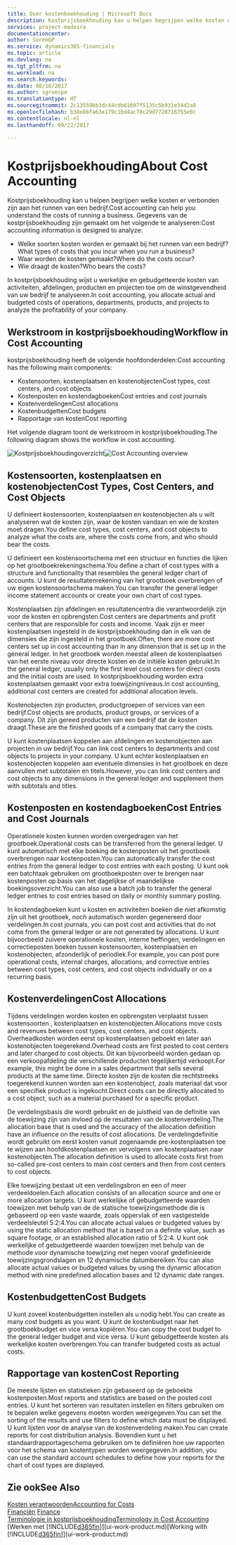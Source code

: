 ```yaml
---
title: Over kostenboekhouding | Microsoft Docs
description: Kostprijsboekhouding kan u helpen begrijpen welke kosten er verbonden zijn aan het runnen van een bedrijf.
services: project-madeira
documentationcenter: 
author: SorenGP
ms.service: dynamics365-financials
ms.topic: article
ms.devlang: na
ms.tgt_pltfrm: na
ms.workload: na
ms.search.keywords: 
ms.date: 08/16/2017
ms.author: sgroespe
ms.translationtype: HT
ms.sourcegitcommit: 2c13559bb3dc44cdb61697f5135c5b931e34d2a8
ms.openlocfilehash: b38e86fa63e179c1bd4ac78c29d7728716755e0c
ms.contentlocale: nl-nl
ms.lasthandoff: 09/22/2017

---
```

# <a name="about-cost-accounting"></a><span data-ttu-id="5e621-103">Kostprijsboekhouding</span><span class="sxs-lookup"><span data-stu-id="5e621-103">About Cost Accounting</span></span>
<span data-ttu-id="5e621-104">Kostprijsboekhouding kan u helpen begrijpen welke kosten er verbonden zijn aan het runnen van een bedrijf.</span><span class="sxs-lookup"><span data-stu-id="5e621-104">Cost accounting can help you understand the costs of running a business.</span></span> <span data-ttu-id="5e621-105">Gegevens van de kostprijsboekhouding zijn gemaakt om het volgende te analyseren:</span><span class="sxs-lookup"><span data-stu-id="5e621-105">Cost accounting information is designed to analyze:</span></span>  

-   <span data-ttu-id="5e621-106">Welke soorten kosten worden er gemaakt bij het runnen van een bedrijf?</span><span class="sxs-lookup"><span data-stu-id="5e621-106">What types of costs that you incur when you run a business?</span></span>  
-   <span data-ttu-id="5e621-107">Waar worden de kosten gemaakt?</span><span class="sxs-lookup"><span data-stu-id="5e621-107">Where do the costs occur?</span></span>  
-   <span data-ttu-id="5e621-108">Wie draagt de kosten?</span><span class="sxs-lookup"><span data-stu-id="5e621-108">Who bears the costs?</span></span>  

<span data-ttu-id="5e621-109">In kostprijsboekhouding wijst u werkelijke en gebudgetteerde kosten van activiteiten, afdelingen, producten en projecten toe om de winstgevendheid van uw bedrijf te analyseren.</span><span class="sxs-lookup"><span data-stu-id="5e621-109">In cost accounting, you allocate actual and budgeted costs of operations, departments, products, and projects to analyze the profitability of your company.</span></span>  

## <a name="workflow-in-cost-accounting"></a><span data-ttu-id="5e621-110">Werkstroom in kostprijsboekhouding</span><span class="sxs-lookup"><span data-stu-id="5e621-110">Workflow in Cost Accounting</span></span>  
<span data-ttu-id="5e621-111">kostprijsboekhouding heeft de volgende hoofdonderdelen:</span><span class="sxs-lookup"><span data-stu-id="5e621-111">Cost accounting has the following main components:</span></span>  

-   <span data-ttu-id="5e621-112">Kostensoorten, kostenplaatsen en kostenobjecten</span><span class="sxs-lookup"><span data-stu-id="5e621-112">Cost types, cost centers, and cost objects</span></span>  
-   <span data-ttu-id="5e621-113">Kostenposten en kostendagboeken</span><span class="sxs-lookup"><span data-stu-id="5e621-113">Cost entries and cost journals</span></span>  
-   <span data-ttu-id="5e621-114">Kostenverdelingen</span><span class="sxs-lookup"><span data-stu-id="5e621-114">Cost allocations</span></span>  
-   <span data-ttu-id="5e621-115">Kostenbudgetten</span><span class="sxs-lookup"><span data-stu-id="5e621-115">Cost budgets</span></span>
-   <span data-ttu-id="5e621-116">Rapportage van kosten</span><span class="sxs-lookup"><span data-stu-id="5e621-116">Cost reporting</span></span>  

<span data-ttu-id="5e621-117">Het volgende diagram toont de werkstroom in kostprijsboekhouding.</span><span class="sxs-lookup"><span data-stu-id="5e621-117">The following diagram shows the workflow in cost accounting.</span></span>  

<span data-ttu-id="5e621-118">![Kostprijsboekhoudingoverzicht](media/costaccountingoverview.png "CostAccountingOverview")</span><span class="sxs-lookup"><span data-stu-id="5e621-118">![Cost Accounting overview](media/costaccountingoverview.png "CostAccountingOverview")</span></span>  

## <a name="cost-types-cost-centers-and-cost-objects"></a><span data-ttu-id="5e621-119">Kostensoorten, kostenplaatsen en kostenobjecten</span><span class="sxs-lookup"><span data-stu-id="5e621-119">Cost Types, Cost Centers, and Cost Objects</span></span>  
<span data-ttu-id="5e621-120">U definieert kostensoorten, kostenplaatsen en kostenobjecten als u wilt analyseren wat de kosten zijn, waar de kosten vandaan en wie de kosten moet dragen.</span><span class="sxs-lookup"><span data-stu-id="5e621-120">You define cost types, cost centers, and cost objects to analyze what the costs are, where the costs come from, and who should bear the costs.</span></span>  

<span data-ttu-id="5e621-121">U definieert een kostensoortschema met een structuur en functies die lijken op het grootboekrekeningschema.</span><span class="sxs-lookup"><span data-stu-id="5e621-121">You define a chart of cost types with a structure and functionality that resembles the general ledger chart of accounts.</span></span> <span data-ttu-id="5e621-122">U kunt de resultatenrekening van het grootboek overbrengen of uw eigen kostensoortschema maken.</span><span class="sxs-lookup"><span data-stu-id="5e621-122">You can transfer the general ledger income statement accounts or create your own chart of cost types.</span></span>  

<span data-ttu-id="5e621-123">Kostenplaatsen zijn afdelingen en resultatencentra die verantwoordelijk zijn voor de kosten en opbrengsten.</span><span class="sxs-lookup"><span data-stu-id="5e621-123">Cost centers are departments and profit centers that are responsible for costs and income.</span></span> <span data-ttu-id="5e621-124">Vaak zijn er meer kostenplaatsen ingesteld in de kostprijsboekhouding dan in elk van de dimensies die zijn ingesteld in het grootboek.</span><span class="sxs-lookup"><span data-stu-id="5e621-124">Often, there are more cost centers set up in cost accounting than in any dimension that is set up in the general ledger.</span></span> <span data-ttu-id="5e621-125">In het grootboek worden meestal alleen de kostenplaatsen van het eerste niveau voor directe kosten en de initiële kosten gebruikt.</span><span class="sxs-lookup"><span data-stu-id="5e621-125">In the general ledger, usually only the first level cost centers for direct costs and the initial costs are used.</span></span> <span data-ttu-id="5e621-126">In kostprijsboekhouding worden extra kostenplaatsen gemaakt voor extra toewijzingniveaus.</span><span class="sxs-lookup"><span data-stu-id="5e621-126">In cost accounting, additional cost centers are created for additional allocation levels.</span></span>  

<span data-ttu-id="5e621-127">Kostenobjecten zijn producten, productgroepen of services van een bedrijf.</span><span class="sxs-lookup"><span data-stu-id="5e621-127">Cost objects are products, product groups, or services of a company.</span></span> <span data-ttu-id="5e621-128">Dit zijn gereed producten van een bedrijf dat de kosten draagt.</span><span class="sxs-lookup"><span data-stu-id="5e621-128">These are the finished goods of a company that carry the costs.</span></span>  

<span data-ttu-id="5e621-129">U kunt kostenplaatsen koppelen aan afdelingen en kostenobjecten aan projecten in uw bedrijf.</span><span class="sxs-lookup"><span data-stu-id="5e621-129">You can link cost centers to departments and cost objects to projects in your company.</span></span> <span data-ttu-id="5e621-130">U kunt echter kostenplaatsen en kostenobjecten koppelen aan eventuele dimensies in het grootboek en deze aanvullen met subtotalen en titels.</span><span class="sxs-lookup"><span data-stu-id="5e621-130">However, you can link cost centers and cost objects to any dimensions in the general ledger and supplement them with subtotals and titles.</span></span>  

## <a name="cost-entries-and-cost-journals"></a><span data-ttu-id="5e621-131">Kostenposten en kostendagboeken</span><span class="sxs-lookup"><span data-stu-id="5e621-131">Cost Entries and Cost Journals</span></span>  
<span data-ttu-id="5e621-132">Operationele kosten kunnen worden overgedragen van het grootboek.</span><span class="sxs-lookup"><span data-stu-id="5e621-132">Operational costs can be transferred from the general ledger.</span></span> <span data-ttu-id="5e621-133">U kunt automatisch met elke boeking de kostenposten uit het grootboek overbrengen naar kostenposten.</span><span class="sxs-lookup"><span data-stu-id="5e621-133">You can automatically transfer the cost entries from the general ledger to cost entries with each posting.</span></span> <span data-ttu-id="5e621-134">U kunt ook een batchtaak gebruiken om grootboekposten over te brengen naar kostenposten op basis van het dagelijkse of maandelijkse boekingsoverzicht.</span><span class="sxs-lookup"><span data-stu-id="5e621-134">You can also use a batch job to transfer the general ledger entries to cost entries based on daily or monthly summary posting.</span></span>  

<span data-ttu-id="5e621-135">In kostendagboeken kunt u kosten en activiteiten boeken die niet afkomstig zijn uit het grootboek, noch automatisch worden gegenereerd door verdelingen.</span><span class="sxs-lookup"><span data-stu-id="5e621-135">In cost journals, you can post cost and activities that do not come from the general ledger or are not generated by allocations.</span></span> <span data-ttu-id="5e621-136">U kunt bijvoorbeeld zuivere operationele kosten, interne heffingen, verdelingen en correctieposten boeken tussen kostensoorten, kostenplaatsen en kostenobjecten, afzonderlijk of periodiek.</span><span class="sxs-lookup"><span data-stu-id="5e621-136">For example, you can post pure operational costs, internal charges, allocations, and corrective entries between cost types, cost centers, and cost objects individually or on a recurring basis.</span></span>  

## <a name="cost-allocations"></a><span data-ttu-id="5e621-137">Kostenverdelingen</span><span class="sxs-lookup"><span data-stu-id="5e621-137">Cost Allocations</span></span>  
<span data-ttu-id="5e621-138">Tijdens verdelingen worden kosten en opbrengsten verplaatst tussen kostensoorten , kostenplaatsen en kostenobjecten.</span><span class="sxs-lookup"><span data-stu-id="5e621-138">Allocations move costs and revenues between cost types, cost centers, and cost objects.</span></span> <span data-ttu-id="5e621-139">Overheadkosten worden eerst op kostenplaatsen geboekt en later aan kostenobjecten toegerekend.</span><span class="sxs-lookup"><span data-stu-id="5e621-139">Overhead costs are first posted to cost centers and later charged to cost objects.</span></span> <span data-ttu-id="5e621-140">Dit kan bijvoorbeeld worden gedaan op een verkoopafdeling die verschillende producten tegelijkertijd verkoopt.</span><span class="sxs-lookup"><span data-stu-id="5e621-140">For example, this might be done in a sales department that sells several products at the same time.</span></span> <span data-ttu-id="5e621-141">Directe kosten zijn de kosten die rechtstreeks toegerekend kunnen worden aan een kostenobject, zoals materiaal dat voor een specifiek product is ingekocht.</span><span class="sxs-lookup"><span data-stu-id="5e621-141">Direct costs can be directly allocated to a cost object, such as a material purchased for a specific product.</span></span>  

<span data-ttu-id="5e621-142">De verdelingsbasis die wordt gebruikt en de juistheid van de definitie van de toewijzing zijn van invloed op de resultaten van de kostenverdeling.</span><span class="sxs-lookup"><span data-stu-id="5e621-142">The allocation base that is used and the accuracy of the allocation definition have an influence on the results of cost allocations.</span></span> <span data-ttu-id="5e621-143">De verdelingdefinitie wordt gebruikt om eerst kosten vanuit zogenaamde pre-kostenplaatsen toe te wijzen aan hoofdkostenplaatsen en vervolgens van kostenplaatsen naar kostenobjecten.</span><span class="sxs-lookup"><span data-stu-id="5e621-143">The allocation definition is used to allocate costs first from so-called pre-cost centers to main cost centers and then from cost centers to cost objects.</span></span>  

<span data-ttu-id="5e621-144">Elke toewijzing bestaat uit een verdelingsbron en een of meer verdeeldoelen.</span><span class="sxs-lookup"><span data-stu-id="5e621-144">Each allocation consists of an allocation source and one or more allocation targets.</span></span> <span data-ttu-id="5e621-145">U kunt werkelijke of gebudgetteerde waarden toewijzen met behulp van de de statische toewijzingsmethode die is gebaseerd op een vaste waarde, zoals oppervlak of een vastgestelde verdeelsleutel 5:2:4.</span><span class="sxs-lookup"><span data-stu-id="5e621-145">You can allocate actual values or budgeted values by using the static allocation method that is based on a definite value, such as square footage, or an established allocation ratio of 5:2:4.</span></span> <span data-ttu-id="5e621-146">U kunt ook werkelijke of gebudgetteerde waarden toewijzen met behulp van de methode voor dynamische toewijzing met negen vooraf gedefinieerde toewijzingsgrondslagen en 12 dynamische datumbereiken.</span><span class="sxs-lookup"><span data-stu-id="5e621-146">You can also allocate actual values or budgeted values by using the dynamic allocation method with nine predefined allocation bases and 12 dynamic date ranges.</span></span>  

## <a name="cost-budgets"></a><span data-ttu-id="5e621-147">Kostenbudgetten</span><span class="sxs-lookup"><span data-stu-id="5e621-147">Cost Budgets</span></span>  
<span data-ttu-id="5e621-148">U kunt zoveel kostenbudgetten instellen als u nodig hebt.</span><span class="sxs-lookup"><span data-stu-id="5e621-148">You can create as many cost budgets as you want.</span></span> <span data-ttu-id="5e621-149">U kunt de kostenbudget naar het grootboekbudget en vice versa kopiëren.</span><span class="sxs-lookup"><span data-stu-id="5e621-149">You can copy the cost budget to the general ledger budget and vice versa.</span></span> <span data-ttu-id="5e621-150">U kunt gebudgetteerde kosten als werkelijke kosten overbrengen.</span><span class="sxs-lookup"><span data-stu-id="5e621-150">You can transfer budgeted costs as actual costs.</span></span>  

## <a name="cost-reporting"></a><span data-ttu-id="5e621-151">Rapportage van kosten</span><span class="sxs-lookup"><span data-stu-id="5e621-151">Cost Reporting</span></span>  
<span data-ttu-id="5e621-152">De meeste lijsten en statistieken zijn gebaseerd op de geboekte kostenposten.</span><span class="sxs-lookup"><span data-stu-id="5e621-152">Most reports and statistics are based on the posted cost entries.</span></span> <span data-ttu-id="5e621-153">U kunt het sorteren van resultaten instellen en filters gebruiken om te bepalen welke gegevens moeten worden weergegeven.</span><span class="sxs-lookup"><span data-stu-id="5e621-153">You can set the sorting of the results and use filters to define which data must be displayed.</span></span> <span data-ttu-id="5e621-154">U kunt lijsten voor de analyse van de kostenverdeling maken.</span><span class="sxs-lookup"><span data-stu-id="5e621-154">You can create reports for cost distribution analysis.</span></span> <span data-ttu-id="5e621-155">Bovendien kunt u het standaardrapportageschema gebruiken om te definiëren hoe uw rapporten voor het schema van kostentypen worden weergegeven.</span><span class="sxs-lookup"><span data-stu-id="5e621-155">In addition, you can use the standard account schedules to define how your reports for the chart of cost types are displayed.</span></span>  

## <a name="see-also"></a><span data-ttu-id="5e621-156">Zie ook</span><span class="sxs-lookup"><span data-stu-id="5e621-156">See Also</span></span>  
 [<span data-ttu-id="5e621-157">Kosten verantwoorden</span><span class="sxs-lookup"><span data-stu-id="5e621-157">Accounting for Costs</span></span>](finance-manage-cost-accounting.md)  
 <span data-ttu-id="5e621-158">[Financiën](finance.md) </span><span class="sxs-lookup"><span data-stu-id="5e621-158">[Finance](finance.md) </span></span>  
 [<span data-ttu-id="5e621-159">Terminologie in kostprijsboekhouding</span><span class="sxs-lookup"><span data-stu-id="5e621-159">Terminology in Cost Accounting</span></span>](finance-terminology-in-cost-accounting.md)  
 <span data-ttu-id="5e621-160">[Werken met [!INCLUDE[d365fin](includes/d365fin_md.md)]](ui-work-product.md)</span><span class="sxs-lookup"><span data-stu-id="5e621-160">[Working with [!INCLUDE[d365fin](includes/d365fin_md.md)]](ui-work-product.md)</span></span>

